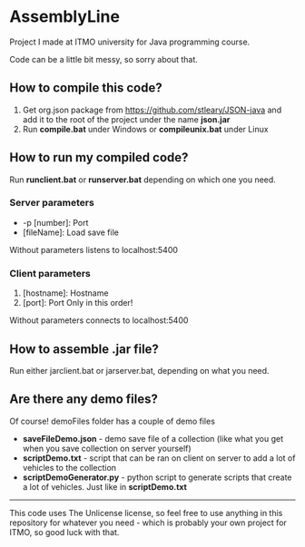 # AssemblyLine

Project I made at ITMO university for Java programming course.

Code can be a little bit messy, so sorry about that.

## How to compile this code?

1. Get org.json package from https://github.com/stleary/JSON-java and add it to the root of the project under the name **json.jar**
2. Run **compile.bat** under Windows or **compileunix.bat** under Linux

## How to run my compiled code?

Run **runclient.bat** or **runserver.bat** depending on which one you need.

### Server parameters

* -p \[number]: Port
* \[fileName]: Load save file

Without parameters listens to localhost:5400

### Client parameters

1. \[hostname]: Hostname
2. \[port]: Port
Only in this order!

Without parameters connects to localhost:5400

## How to assemble .jar file?

Run either jarclient.bat or jarserver.bat, depending on what you need.  

## Are there any demo files?

Of course! demoFiles folder has a couple of demo files

* **saveFileDemo.json** - demo save file of a collection (like what you get when you save collection on server yourself)
* **scriptDemo.txt** - script that can be ran on client on server to add a lot of vehicles to the collection
* **scriptDemoGenerator.py** - python script to generate scripts that create a lot of vehicles. Just like in **scriptDemo.txt**

---

This code uses The Unlicense license, so feel free to use anything in this repository for whatever you need - which is probably your own project for ITMO, so good luck with that.